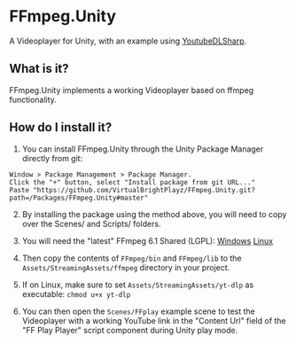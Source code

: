 # FFmpeg.Unity

A Videoplayer for Unity, with an example using [YoutubeDLSharp](https://github.com/Bluegrams/YoutubeDLSharp).

## What is it?

FFmpeg.Unity implements a working Videoplayer based on ffmpeg functionality.

## How do I install it?

1. You can install FFmpeg.Unity through the Unity Package Manager directly from git:

```
Window > Package Management > Package Manager.
Click the "+" button, select "Install package from git URL..."
Paste "https://github.com/VirtualBrightPlayz/FFmpeg.Unity.git?path=/Packages/FFmpeg.Unity#master"
```
2. By installing the package using the method above, you will need to copy over the Scenes/ and Scripts/ folders.

3. You will need the "latest" FFmpeg 6.1 Shared (LGPL):
[Windows](https://github.com/BtbN/FFmpeg-Builds/releases/download/latest/ffmpeg-n6.1-latest-win64-lgpl-shared-6.1.zip)
[Linux](https://github.com/BtbN/FFmpeg-Builds/releases/download/latest/ffmpeg-n6.1-latest-linux64-lgpl-shared-6.1.tar.xz)

4. Then copy the contents of `FFmpeg/bin` and `FFmpeg/lib` to the `Assets/StreamingAssets/ffmpeg` directory in your project.

5. If on Linux, make sure to set `Assets/StreamingAssets/yt-dlp` as executable: `chmod u+x yt-dlp`

6. You can then open the `Scenes/FFplay` example scene to test the Videoplayer with a working YouTube link in the "Content Url" field of the "FF Play Player" script component during Unity play mode.
